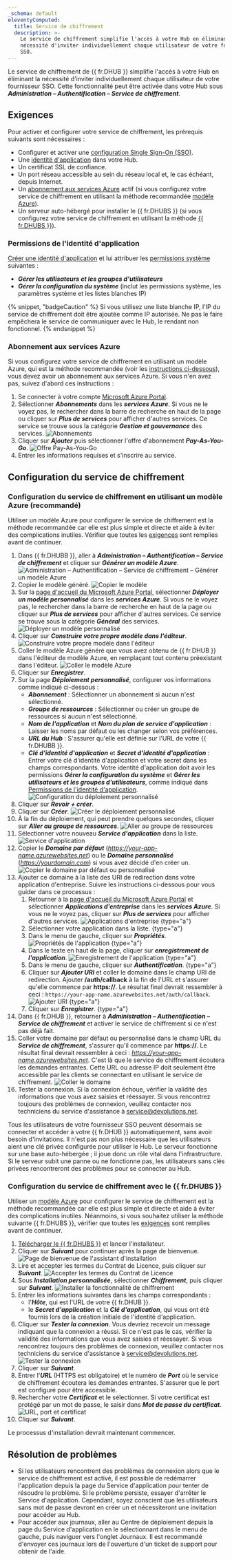 ```yaml
---
_schema: default
eleventyComputed:
  title: Service de chiffrement
  description: >-
    Le service de chiffrement simplifie l'accès à votre Hub en éliminant la
    nécessité d'inviter individuellement chaque utilisateur de votre fournisseur
    SSO.
---
```

Le service de chiffrement de {{ fr.DHUB }} simplifie l'accès à votre Hub en éliminant la nécessité d'inviter individuellement chaque utilisateur de votre fournisseur SSO. Cette fonctionnalité peut être activée dans votre Hub sous ***Administration – Authentification – Service de chiffrement***.

## Exigences

Pour activer et configurer votre service de chiffrement, les prérequis suivants sont nécessaires :

* Configurer et activer une [configuration Single Sign-On (SSO)](/hub/getting-started/get-started-sso-hub-business/).
* Une [identité d'application](#application-identity-permissions) dans votre Hub.
* Un certificat SSL de confiance.
* Un port réseau accessible au sein du réseau local et, le cas échéant, depuis Internet.
* Un [abonnement aux services Azure](#azure-services-subscription) actif (si vous configurez votre service de chiffrement en utilisant la méthode recommandée [modèle Azure](#encryption-service-setup-using-an-azure-template-recommended)).
* Un serveur auto-hébergé pour installer le {{ fr.DHUBS }} (si vous configurez votre service de chiffrement en utilisant la méthode [{{ fr.DHUBS }}](#encryption-service-setup-with-the-devolutions-hub-services)).

### Permissions de l'identité d'application

[Créer une identité d'application](/hub/web-interface/administration/management/application-users/manage-application-users/#create-an-application-identity) et lui attribuer les [permissions système](/hub/web-interface/administration/configuration-security/system-permissions/) suivantes :

* ***Gérer les utilisateurs et les groupes d'utilisateurs***
* ***Gérer la configuration du système*** (inclut les permissions système, les paramètres système et les listes blanches IP)

{% snippet, "badgeCaution" %}
Si vous utilisez une liste blanche IP, l'IP du service de chiffrement doit être ajoutée comme IP autorisée. Ne pas le faire empêchera le service de communiquer avec le Hub, le rendant non fonctionnel.
{% endsnippet %}

### Abonnement aux services Azure

Si vous configurez votre service de chiffrement en utilisant un modèle Azure, qui est la méthode recommandée (voir les [instructions ci-dessous](#encryption-service-setup-using-an-azure-template-recommended)), vous devez avoir un abonnement aux services Azure. Si vous n'en avez pas, suivez d'abord ces instructions :

1. Se connecter à votre compte [Microsoft Azure Portal](https://azure.microsoft.com).
2. Sélectionner ***Abonnements*** dans les ***services Azure***. Si vous ne le voyez pas, le rechercher dans la barre de recherche en haut de la page ou cliquer sur ***Plus de services*** pour afficher d'autres services. Ce service se trouve sous la catégorie ***Gestion et gouvernance*** des services. ![Abonnements](https://cdnweb.devolutions.net/docs/INTERFACE2000.png)
3. Cliquer sur ***Ajouter*** puis sélectionner l'offre d'abonnement ***Pay-As-You-Go***. ![Offre Pay-As-You-Go](https://cdnweb.devolutions.net/docs/INTERFACE2001.png)
4. Entrer les informations requises et s'inscrire au service.

## Configuration du service de chiffrement

### Configuration du service de chiffrement en utilisant un modèle Azure (recommandé)

Utiliser un modèle Azure pour configurer le service de chiffrement est la méthode recommandée car elle est plus simple et directe et aide à éviter des complications inutiles. Vérifier que toutes les [exigences](#requirements) sont remplies avant de continuer.

1. Dans {{ fr.DHUBB }}, aller à ***Administration – Authentification – Service de chiffrement*** et cliquer sur ***Générer un modèle Azure***. ![Administration – Authentification – Service de chiffrement – Générer un modèle Azure](https://cdnweb.devolutions.net/docs/HUBB2036_2024_1.png)
2. Copier le modèle généré. ![Copier le modèle](https://cdnweb.devolutions.net/docs/HUBB2037_2024_1.png)
3. Sur la [page d'accueil du Microsoft Azure Portal](https://azure.microsoft.com), sélectionner ***Déployer un modèle personnalisé*** dans les ***services Azure***. Si vous ne le voyez pas, le rechercher dans la barre de recherche en haut de la page ou cliquer sur ***Plus de services*** pour afficher d'autres services. Ce service se trouve sous la catégorie ***Général*** des services. ![Déployer un modèle personnalisé](https://cdnweb.devolutions.net/docs/INTERFACE2002.png)
4. Cliquer sur ***Construire votre propre modèle dans l'éditeur***. ![Construire votre propre modèle dans l'éditeur](https://cdnweb.devolutions.net/docs/INTERFACE2003.png)
5. Coller le modèle Azure généré que vous avez obtenu de {{ fr.DHUB }} dans l'éditeur de modèle Azure, en remplaçant tout contenu préexistant dans l'éditeur. ![Coller le modèle Azure](https://cdnweb.devolutions.net/docs/INTERFACE2004.png)
6. Cliquer sur ***Enregistrer***.
7. Sur la page ***Déploiement personnalisé***, configurer vos informations comme indiqué ci-dessous :
   * ***Abonnement*** : Sélectionner un abonnement si aucun n'est sélectionné.
   * ***Groupe de ressources*** : Sélectionner ou créer un groupe de ressources si aucun n'est sélectionné.
   * ***Nom de l'application*** et ***Nom du plan de service d'application*** : Laisser les noms par défaut ou les changer selon vos préférences.
   * ***URL du Hub*** : S'assurer qu'elle est définie sur l'URL de votre {{ fr.DHUBB }}.
   * ***Clé d'identité d'application*** et ***Secret d'identité d'application*** : Entrer votre clé d'identité d'application et votre secret dans les champs correspondants. Votre identité d'application doit avoir les permissions ***Gérer la configuration du système*** et ***Gérer les utilisateurs et les groupes d'utilisateurs***, comme indiqué dans [Permissions de l'identité d'application](#application-identity-permissions). ![Configuration du déploiement personnalisé](https://cdnweb.devolutions.net/docs/INTERFACE2005.png)
8. Cliquer sur ***Revoir + créer***.
9. Cliquer sur ***Créer***. ![Créer le déploiement personnalisé](https://cdnweb.devolutions.net/docs/INTERFACE2006.png)
10. À la fin du déploiement, qui peut prendre quelques secondes, cliquer sur ***Aller au groupe de ressources***. ![Aller au groupe de ressources](https://cdnweb.devolutions.net/docs/INTERFACE2007.png)
11. Sélectionner votre nouveau ***Service d'application*** dans la liste. ![Service d'application](https://cdnweb.devolutions.net/docs/INTERFACE2008.png)
12. Copier le ***Domaine par défaut*** (*https://your-app-name.azurewebsites.net*) ou le ***Domaine personnalisé*** (*https://yourdomain.com*) si vous avez décidé d'en créer un. ![Copier le domaine par défaut ou personnalisé](https://cdnweb.devolutions.net/docs/INTERFACE2009.png)
13. Ajouter ce domaine à la liste des URI de redirection dans votre application d'entreprise. Suivre les instructions ci-dessous pour vous guider dans ce processus :
    1. Retourner à la [page d'accueil du Microsoft Azure Portal](https://azure.microsoft.com) et sélectionner ***Applications d'entreprise*** dans les ***services Azure***. Si vous ne le voyez pas, cliquer sur ***Plus de services*** pour afficher d'autres services. ![Applications d'entreprise](https://cdnweb.devolutions.net/docs/INTERFACE2010.png) \{type="a"\}
    2. Sélectionner votre application dans la liste. \{type="a"\}
    3. Dans le menu de gauche, cliquer sur ***Propriétés***. ![Propriétés de l'application](https://cdnweb.devolutions.net/docs/INTERFACE2011.png) \{type="a"\}
    4. Dans le texte en haut de la page, cliquer sur ***enregistrement de l'application***. ![Enregistrement de l'application](https://cdnweb.devolutions.net/docs/INTERFACE2012.png) \{type="a"\}
    5. Dans le menu de gauche, cliquer sur ***Authentification***. \{type="a"\}
    6. Cliquer sur ***Ajouter URI*** et coller le domaine dans le champ URI de redirection. Ajouter **/auth/callback** à la fin de l'URL et s'assurer qu'elle commence par **https://**. Le résultat final devrait ressembler à ceci : `https://your-app-name.azurewebsites.net/auth/callback`. ![Ajouter URI](https://cdnweb.devolutions.net/docs/INTERFACE4050.png "Ajouter URI") \{type="a"\}
    7. Cliquer sur ***Enregistrer***. \{type="a"\}
14. Dans {{ fr.DHUB }}, retourner à ***Administration – Authentification – Service de chiffrement*** et activer le service de chiffrement si ce n'est pas déjà fait.
15. Coller votre domaine par défaut ou personnalisé dans le champ URL du ***Service de chiffrement***, s'assurer qu'il commence par **https://**. Le résultat final devrait ressembler à ceci : *https://your-app-name.azurewebsites.net*. C'est là que le service de chiffrement écoutera les demandes entrantes. Cette URL ou adresse IP doit seulement être accessible par les clients se connectant en utilisant le service de chiffrement. ![Coller le domaine](https://cdnweb.devolutions.net/docs/HUBB2038_2024_1.png "Coller le domaine")
16. Tester la connexion. Si la connexion échoue, vérifier la validité des informations que vous avez saisies et réessayer. Si vous rencontrez toujours des problèmes de connexion, veuillez contacter nos techniciens du service d'assistance à [service@devolutions.net](mailto:service@devolutions.net).

Tous les utilisateurs de votre fournisseur SSO peuvent désormais se connecter et accéder à votre {{ fr.DHUB }} automatiquement, sans avoir besoin d'invitations. Il n'est pas non plus nécessaire que les utilisateurs aient une clé privée configurée pour utiliser le Hub. Le serveur fonctionne sur une base auto-hébergée ; il joue donc un rôle vital dans l'infrastructure. Si le serveur subit une panne ou ne fonctionne pas, les utilisateurs sans clés privées rencontreront des problèmes pour se connecter au Hub.

### Configuration du service de chiffrement avec le {{ fr.DHUBS }}

Utiliser un [modèle Azure](#encryption-service-setup-using-an-azure-template-recommended) pour configurer le service de chiffrement est la méthode recommandée car elle est plus simple et directe et aide à éviter des complications inutiles. Néanmoins, si vous souhaitez utiliser la méthode suivante {{ fr.DHUBS }}, vérifier que toutes les [exigences](#requirements) sont remplies avant de continuer.

1. [Télécharger le {{ fr.DHUBS }}](https://devolutions.net/password-hub/home/download/) et lancer l'installateur.
2. Cliquer sur ***Suivant*** pour continuer après la page de bienvenue. ![Page de bienvenue de l'assistant d'installation](https://cdnweb.devolutions.net/docs/HUBB2360_2024_1.png)
3. Lire et accepter les termes du Contrat de Licence, puis cliquer sur ***Suivant***. ![Accepter les termes du Contrat de Licence](https://cdnweb.devolutions.net/docs/HUBB2361_2024_1.png)
4. Sous ***Installation personnalisée***, sélectionner ***Chiffrement***, puis cliquer sur ***Suivant***. ![Installer la fonctionnalité de chiffrement](https://cdnweb.devolutions.net/docs/HUBB2362_2024_1.png)
5. Entrer les informations suivantes dans les champs correspondants :
   * l'***Hôte***, qui est l'URL de votre {{ fr.DHUB }}.
   * le ***Secret d'application*** et la ***Clé d'application***, qui vous ont été fournis lors de la création initiale de l'identité d'application.
6. Cliquer sur ***Tester la connexion***. Vous devriez recevoir un message indiquant que la connexion a réussi. Si ce n'est pas le cas, vérifier la validité des informations que vous avez saisies et réessayer. Si vous rencontrez toujours des problèmes de connexion, veuillez contacter nos techniciens du service d'assistance à [service@devolutions.net](mailto:service@devolutions.net). ![Tester la connexion](https://cdnweb.devolutions.net/docs/HUBB2363_2024_1.png)
7. Cliquer sur ***Suivant***.
8. Entrer l'***URL*** (HTTPS est obligatoire) et le numéro de ***Port*** où le service de chiffrement écoutera les demandes entrantes. S'assurer que le port est configuré pour être accessible.
9. Rechercher votre ***Certificat*** et le sélectionner. Si votre certificat est protégé par un mot de passe, le saisir dans ***Mot de passe du certificat***. ![URL, port et certificat](https://cdnweb.devolutions.net/docs/HUBB2365_2024_1.png)
10. Cliquer sur ***Suivant***.

Le processus d'installation devrait maintenant commencer.

## Résolution de problèmes

* Si les utilisateurs rencontrent des problèmes de connexion alors que le service de chiffrement est activé, il est possible de redémarrer l'application depuis la page du Service d'application pour tenter de résoudre le problème. Si le problème persiste, essayer d'arrêter le Service d'application. Cependant, soyez conscient que les utilisateurs sans mot de passe devront en créer un et nécessiteront une invitation pour accéder au Hub.
* Pour accéder aux journaux, aller au Centre de déploiement depuis la page du Service d'application en le sélectionnant dans le menu de gauche, puis naviguer vers l'onglet Journaux. Il est recommandé d'envoyer ces journaux lors de l'ouverture d'un ticket de support pour obtenir de l'aide.
